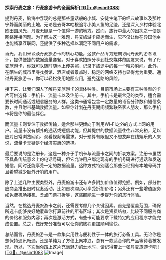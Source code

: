 **探索丹麦之旅：丹麦旅游卡的全面解析[[TG💪+ @esim1088](https://t.me/s/esim1088)]**

提到丹麦，脑海中浮现的总是那些童话般的小城、安徒生笔下的经典故事以及那片宁静而美丽的土地。无论是去哥本哈根追寻小美人鱼的足迹，还是深入乡村体验北欧田园风光，丹麦无疑是一个值得一游的地方。然而，旅行中最大的困扰之一便是网络连接问题。为了解决这一难题，丹麦旅游卡应运而生，它不仅让你在异国他乡也能畅享互联网，还提供了多种选择以满足不同用户的需求。

首先，我们来谈谈丹麦旅游卡的核心功能。这款产品专为短期访问丹麦的游客设计，提供便捷的数据流量套餐。对于喜欢拍照分享到社交媒体的朋友来说，有了丹麦旅游卡，你就可以随时随地上传美照，记录下旅途中的每一个精彩瞬间。此外，在陌生的城市里寻找餐馆、酒店或者景点时，稳定的网络支持也显得尤为重要。通过丹麦旅游卡，你可以轻松使用地图应用，避免迷路的风险。

接下来，让我们深入了解丹麦旅游卡的具体种类。目前市场上主要有三种类型的卡片可供选择：手机卡、流量卡以及注册卡。其中，手机卡是最常见的类型，适合需要长时间通话或短信服务的人群。这类卡通常包含一定数量的语音分钟数和短信条数，并且附带基础数据流量。如果你计划在丹麦期间频繁联系家人朋友，那么手机卡将是你的最佳伴侣。

而流量卡则专注于数据传输，适合那些更倾向于利用Wi-Fi之外的方式上网的用户。流量卡没有额外的通话或短信功能，但其提供的数据流量往往非常充裕，足以应对日常浏览网页、观看视频等需求。对于预算有限但又不想放弃在线娱乐的人来说，流量卡无疑是个经济实惠的选择。

最后要说的是注册卡，这是一种介于手机卡与流量卡之间的折衷方案。注册卡虽然不具备传统意义上的电话号码，但它允许用户绑定现有的手机号码进行通话和发送短信，同时还能享受一定的数据流量。这种方式特别适合那些已经拥有本地号码并且希望减少额外开销的用户。

除了上述几种主要类型外，丹麦旅游卡还有许多附加价值值得挖掘。例如，部分供应商会推出限时优惠活动，比如首次购买可享受折扣价格；另外还有一些增值服务如免费机场接机、景点门票打折等，这些都能进一步提升你的旅行体验。

当然，在挑选丹麦旅游卡之前，还需要考虑几个关键因素。首先是覆盖范围，确保所选卡能够良好地覆盖你打算前往的所有区域；其次是资费结构，比较不同服务商的价格和服务内容；再次是激活方式，有些卡可能要求下载特定的应用程序才能完成设置。总之，做好充分准备可以让你的旅程更加顺利愉快。

总结而言，丹麦旅游卡是一款集实用性与便利性于一体的旅行必备工具。无论你是想保持通讯畅通，还是单纯为了方便上网冲浪，总有一款适合你的产品等待着被发现。所以，下次当你踏上这片充满魅力的土地时，请记得带上一张丹麦旅游卡吧！[[TG💪+ @esim1088](https://t.me/s/esim1088) ![Image](https://i.postimg.cc/4NQfJmqS/Snipaste-2025-05-13-00-14-12.png)]